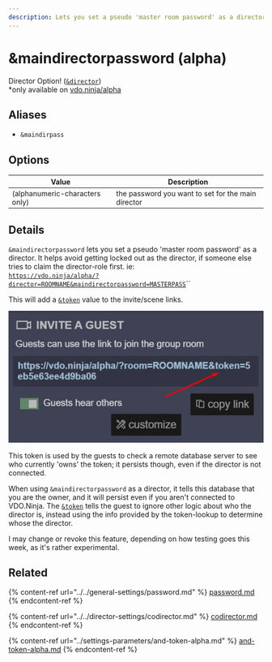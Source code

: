 ```yaml
---
description: Lets you set a pseudo 'master room password' as a director
---
```


# \&maindirectorpassword (alpha)

Director Option! ([`&director`](../../viewers-settings/director.md))\
\*only available on [vdo.ninja/alpha](https://vdo.ninja/alpha/)

## Aliases

* `&maindirpass`

## Options

| Value                          | Description                                        |
| ------------------------------ | -------------------------------------------------- |
| (alphanumeric-characters only) | the password you want to set for the main director |

## Details

`&maindirectorpassword` lets you set a pseudo 'master room password' as a director. It helps avoid getting locked out as the director, if someone else tries to claim the director-role first. ie:\
[`https://vdo.ninja/alpha/?director=ROOMNAME&maindirectorpassword=MASTERPASS`](https://vdo.ninja/alpha/?director=ROOMNAME\&maindirectorpassword=MASTERPASS)``

This will add a [`&token`](../settings-parameters/and-token-alpha.md) value to the invite/scene links.

![](<../../.gitbook/assets/image (1) (1).png>)

This token is used by the guests to check a remote database server to see who currently 'owns' the token; it persists though, even if the director is not connected.

When using `&maindirectorpassword` as a director, it tells this database that you are the owner, and it will persist even if you aren't connected to VDO.Ninja. The [`&token`](../settings-parameters/and-token-alpha.md) tells the guest to ignore other logic about who the director is, instead using the info provided by the token-lookup to determine whose the director.

I may change or revoke this feature, depending on how testing goes this week, as it's rather experimental.

## Related

{% content-ref url="../../general-settings/password.md" %}
[password.md](../../general-settings/password.md)
{% endcontent-ref %}

{% content-ref url="../../director-settings/codirector.md" %}
[codirector.md](../../director-settings/codirector.md)
{% endcontent-ref %}

{% content-ref url="../settings-parameters/and-token-alpha.md" %}
[and-token-alpha.md](../settings-parameters/and-token-alpha.md)
{% endcontent-ref %}
